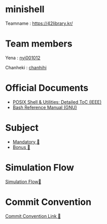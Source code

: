 # minishell
Teamname : https://42library.kr/

# Team members
Yena : [nyj001012](https://github.com/nyj001012)

Chanheki : [chanhihi](https://github.com/chanhihi)

# Official Documents
 - [POSIX Shell & Utilities: Detailed ToC (IEEE)](https://pubs.opengroup.org/onlinepubs/9699919799/utilities/contents.html)
 - [Bash Reference Manual (GNU)](https://www.gnu.org/software/bash/manual/bash.html)

# Subject
 - [Mandatory 🔗](https://github.com/chanheki/minishell/wiki/Subject#mandatory-part)
 - [Bonus 🔗](https://github.com/chanheki/minishell/wiki/Subject#bonus-part)

# Simulation Flow
[Simulation Flow🔗](https://github.com/chanheki/minishell/wiki/Simulation-Flow)

# Commit Convention
[Commit Convention Link 🔗](https://github.com/chanheki/minishell/wiki/Commit-convention)

